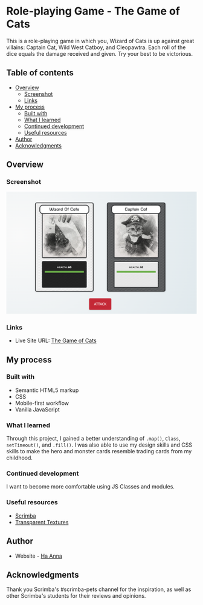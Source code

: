 # Role-playing Game - The Game of Cats

This is a role-playing game in which you, Wizard of Cats is up against great villains: Captain Cat, Wild West Catboy, and Cleopawtra. Each roll of the dice equals the damage received and given. Try your best to be victorious.

## Table of contents

- [Overview](#overview)
  - [Screenshot](#screenshot)
  - [Links](#links)
- [My process](#my-process)
  - [Built with](#built-with)
  - [What I learned](#what-i-learned)
  - [Continued development](#continued-development)
  - [Useful resources](#useful-resources)
- [Author](#author)
- [Acknowledgments](#acknowledgments)

## Overview

### Screenshot

![alt text](./img/screenshot.png)

### Links

- Live Site URL: [The Game of Cats](https://its-haanna.github.io/Scrimba_Projects/Roleplaying_game/)

## My process

### Built with

- Semantic HTML5 markup
- CSS
- Mobile-first workflow
- Vanilla JavaScript

### What I learned

Through this project, I gained a better understanding of `.map()`, `Class`, `setTimeout()`, and `.fill()`. I was also able to use my design skills and CSS skills to make the hero and monster cards resemble trading cards from my childhood.

### Continued development

I want to become more comfortable using JS Classes and modules.

### Useful resources

- [Scrimba](https://www.scrimba.com)
- [Transparent Textures](https://www.transparenttextures.com/)

## Author

- Website - [Ha Anna](https://haanna.com)

## Acknowledgments

Thank you Scrimba's #scrimba-pets channel for the inspiration, as well as other Scrimba's students for their reviews and opinions.
